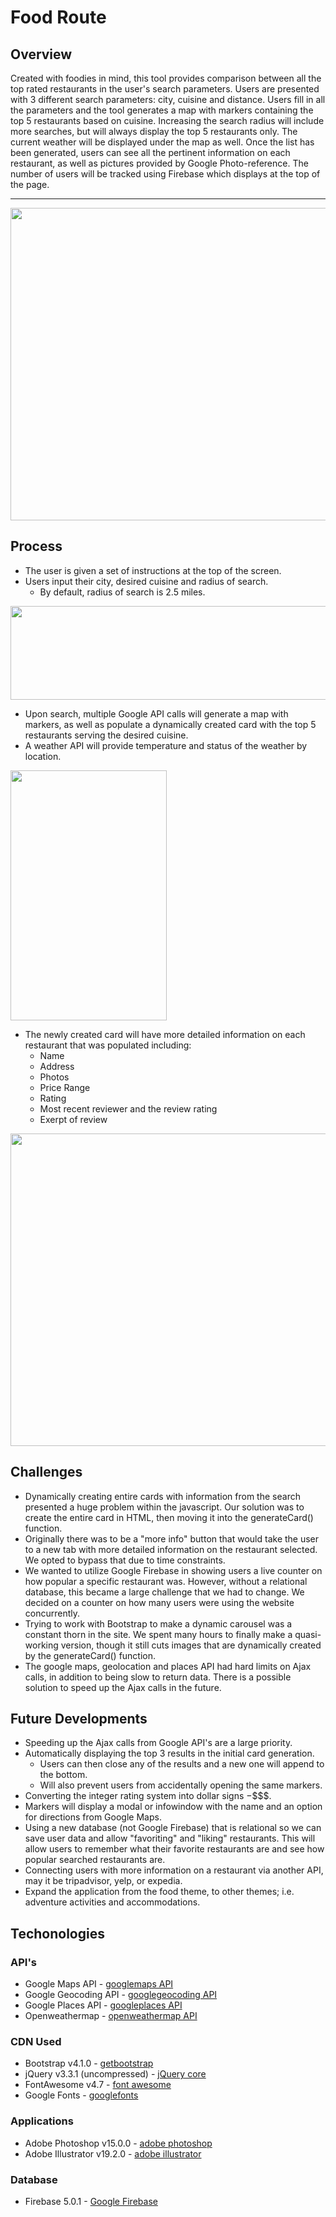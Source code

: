 # Food Route

## Overview

Created with foodies in mind, this tool provides comparison between all the top rated restaurants in the user's search parameters. Users are presented with 3 different search parameters: city, cuisine and distance. Users fill in all the parameters and the tool generates a map with markers containing the top 5 restaurants based on cuisine. Increasing the search radius will include more searches, but will always display the top 5 restaurants only. The current weather will be displayed under the map as well. Once the list has been generated, users can see all the pertinent information on each restaurant, as well as pictures provided by Google Photo-reference. The number of users will be tracked using Firebase which displays at the top of the page.

* * *
<img src="https://cdn.discordapp.com/attachments/446103300069392385/446104605890183189/unknown.png" height=500 width=900>

## Process

- The user is given a set of instructions at the top of the screen.
- Users input their city, desired cuisine and radius of search.
    - By default, radius of search is 2.5 miles.

<img src="https://cdn.discordapp.com/attachments/446103300069392385/446103316045234186/unknown.png" height=150 width=800>

- Upon search, multiple Google API calls will generate a map with markers, as well as populate a dynamically created card with the top 5 restaurants serving the desired cuisine.
- A weather API will provide temperature and status of the weather by location.

<img src="https://cdn.discordapp.com/attachments/446103300069392385/446103867684290578/unknown.png" height=400 width=250>

- The newly created card will have more detailed information on each restaurant that was populated including:
    - Name
    - Address
    - Photos
    - Price Range
    - Rating
    - Most recent reviewer and the review rating
    - Exerpt of review

<img src="https://cdn.discordapp.com/attachments/446103300069392385/446104283621097482/unknown.png" height=500 width=700>

## Challenges

- Dynamically creating entire cards with information from the search presented a huge problem within the javascript. Our solution was to create the entire card in HTML, then moving it into the generateCard() function.
- Originally there was to be a "more info" button that would take the user to a new tab with more detailed information on the restaurant selected. We opted to bypass that due to time constraints.
- We wanted to utilize Google Firebase in showing users a live counter on how popular a specific restaurant was. However, without a relational database, this became a large challenge that we had to change. We decided on a counter on how many users were using the website concurrently.
- Trying to work with Bootstrap to make a dynamic carousel was a constant thorn in the site. We spent many hours to finally make a quasi-working version, though it still cuts images that are dynamically created by the generateCard() function.
- The google maps, geolocation and places API had hard limits on Ajax calls, in addition to being slow to return data. There is a possible solution to speed up the Ajax calls in the future.

## Future Developments

- Speeding up the Ajax calls from Google API's are a large priority.
- Automatically displaying the top 3 results in the initial card generation.
    - Users can then close any of the results and a new one will append to the bottom.
    - Will also prevent users from accidentally opening the same markers.
- Converting the integer rating system into dollar signs $-$$$$.
- Markers will display a modal or infowindow with the name and an option for directions from Google Maps.
- Using a new database (not Google Firebase) that is relational so we can save user data and allow "favoriting" and "liking" restaurants. This will allow users to remember what their favorite restaurants are and see how popular searched restaurants are.
- Connecting users with more information on a restaurant via another API, may it be tripadvisor, yelp, or expedia.
- Expand the application from the food theme, to other themes; i.e. adventure activities and accommodations.

## Techonologies

### API's

- Google Maps API - [googlemaps API](https://developers.google.com/maps/documentation/javascript/tutorial)
- Google Geocoding API - [googlegeocoding API](https://developers.google.com/maps/documentation/geocoding/start)
- Google Places API - [googleplaces API](https://developers.google.com/places/web-service/intro)
- Openweathermap - [openweathermap API](https://openweathermap.org/api)

### CDN Used

- Bootstrap v4.1.0 - [getbootstrap](https://getbootstrap.com/)
- jQuery v3.3.1 (uncompressed) - [jQuery core](https://code.jquery.com/)
- FontAwesome v4.7 - [font awesome](https://fontawesome.com/get-started)
- Google Fonts - [googlefonts](https://fonts.google.com/)


### Applications

- Adobe Photoshop v15.0.0 - [adobe photoshop](https://www.adobe.com/products/photoshopfamily.html)
- Adobe Illustrator v19.2.0 - [adobe illustrator](https://www.adobe.com/products/illustrator.html)

### Database

- Firebase 5.0.1 - [Google Firebase](https://firebase.google.com/)